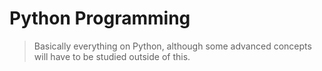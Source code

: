 # Python Programming
> Basically everything on Python, although some advanced concepts will have to be studied outside of this.
